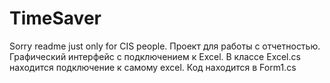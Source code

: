# TimeSaver

Sorry readme just only for CIS people.
Проект для работы с отчетностью. Графический интерфейс с подключением к Excel. 
В классе Excel.cs находится подключение к самому excel.
Код находится в Form1.cs
